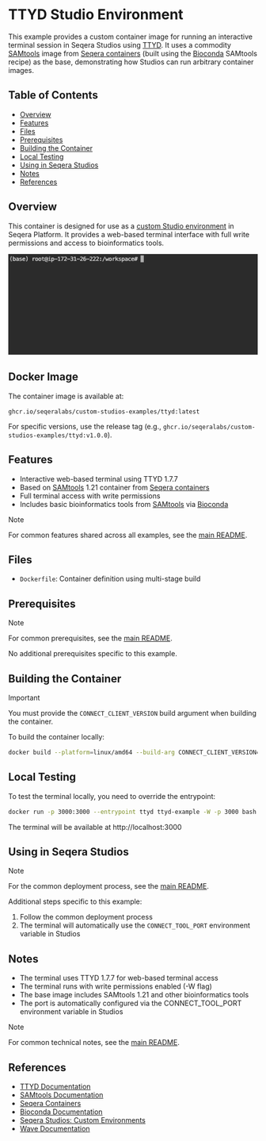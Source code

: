 # TTYD Studio Environment

This example provides a custom container image for running an interactive terminal session in Seqera Studios using [TTYD](https://github.com/tsl0922/ttyd). It uses a commodity [SAMtools](https://www.htslib.org/) image from [Seqera containers](https://github.com/seqeralabs/containers) (built using the [Bioconda](https://bioconda.github.io/) SAMtools recipe) as the base, demonstrating how Studios can run arbitrary container images.

## Table of Contents

- [Overview](#overview)
- [Features](#features)
- [Files](#files)
- [Prerequisites](#prerequisites)
- [Building the Container](#building-the-container)
- [Local Testing](#local-testing)
- [Using in Seqera Studios](#using-in-seqera-studios)
- [Notes](#notes)
- [References](#references)

## Overview

This container is designed for use as a [custom Studio environment](https://docs.seqera.io/platform-cloud/studios/custom-envs) in Seqera Platform. It provides a web-based terminal interface with full write permissions and access to bioinformatics tools.

![Screenshot of TTYD terminal](screenshot.png)

## Docker Image

The container image is available at:
```
ghcr.io/seqeralabs/custom-studios-examples/ttyd:latest
```

For specific versions, use the release tag (e.g., `ghcr.io/seqeralabs/custom-studios-examples/ttyd:v1.0.0`).

## Features

- Interactive web-based terminal using TTYD 1.7.7
- Based on [SAMtools](https://www.htslib.org/) 1.21 container from [Seqera containers](https://github.com/seqeralabs/containers)
- Full terminal access with write permissions
- Includes basic bioinformatics tools from [SAMtools](https://www.htslib.org/) via [Bioconda](https://bioconda.github.io/)

> [!NOTE]
> For common features shared across all examples, see the [main README](../README.md#common-features).

## Files

- `Dockerfile`: Container definition using multi-stage build

## Prerequisites

> [!NOTE]
> For common prerequisites, see the [main README](../README.md#prerequisites).

No additional prerequisites specific to this example.

## Building the Container

> [!IMPORTANT]
> You must provide the `CONNECT_CLIENT_VERSION` build argument when building the container.

To build the container locally:

```bash
docker build --platform=linux/amd64 --build-arg CONNECT_CLIENT_VERSION=0.8 -t ttyd-example .
```

## Local Testing

To test the terminal locally, you need to override the entrypoint:

```bash
docker run -p 3000:3000 --entrypoint ttyd ttyd-example -W -p 3000 bash
```

The terminal will be available at http://localhost:3000

## Using in Seqera Studios

> [!NOTE]
> For the common deployment process, see the [main README](../README.md#deploying-to-seqera-studios).

Additional steps specific to this example:
1. Follow the common deployment process
2. The terminal will automatically use the `CONNECT_TOOL_PORT` environment variable in Studios

## Notes

- The terminal uses TTYD 1.7.7 for web-based terminal access
- The terminal runs with write permissions enabled (-W flag)
- The base image includes SAMtools 1.21 and other bioinformatics tools
- The port is automatically configured via the CONNECT_TOOL_PORT environment variable in Studios

> [!NOTE]
> For common technical notes, see the [main README](../README.md#common-features).

## References

- [TTYD Documentation](https://github.com/tsl0922/ttyd)
- [SAMtools Documentation](https://www.htslib.org/)
- [Seqera Containers](https://github.com/seqeralabs/containers)
- [Bioconda Documentation](https://bioconda.github.io/)
- [Seqera Studios: Custom Environments](https://docs.seqera.io/platform-cloud/studios/custom-envs)
- [Wave Documentation](https://docs.seqera.io/platform-cloud/wave/) 
